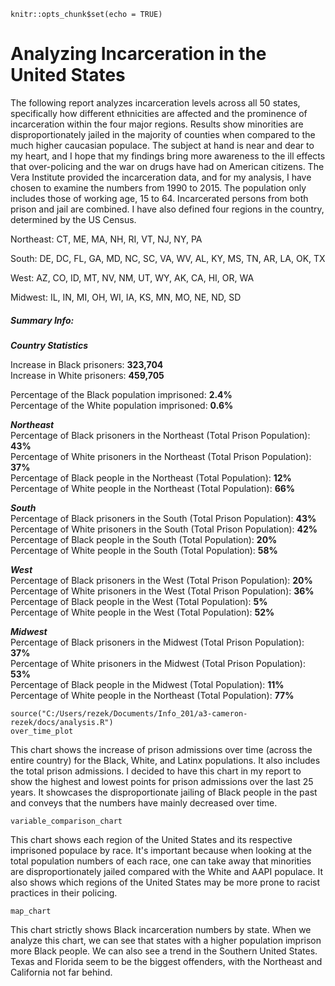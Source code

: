 
```{r setup, include=FALSE}
knitr::opts_chunk$set(echo = TRUE)
```

# **Analyzing Incarceration in the United States**

The following report analyzes incarceration levels across all 50 states, specifically how different ethnicities are affected and the prominence of incarceration within the four major regions. Results show minorities are disproportionately jailed in the majority of counties when compared to the much higher caucasian populace. The subject at hand is near and dear to my heart, and I hope that my findings bring more awareness to the ill effects that over-policing and the war on drugs have had on American citizens. The Vera Institute provided the incarceration data, and for my analysis, I have chosen to examine the numbers from 1990 to 2015. The population only includes those of working age, 15 to 64. Incarcerated persons from both prison and jail are combined. I have also defined four regions in the country, determined by the US Census.

Northeast: CT, ME, MA, NH, RI, VT, NJ, NY, PA

South: DE, DC, FL, GA, MD, NC, SC, VA, WV, AL, KY, MS, TN, AR, LA, OK, TX

West: AZ, CO, ID, MT, NV, NM, UT, WY, AK, CA, HI, OR, WA

Midwest: IL, IN, MI, OH, WI, IA, KS, MN, MO, NE, ND, SD

##### Summary Info:

***Country Statistics***

Increase in Black prisoners: **323,704**\
Increase in White prisoners: **459,705**

Percentage of the Black population imprisoned: **2.4%**\
Percentage of the White population imprisoned: **0.6%**

***Northeast***\
Percentage of Black prisoners in the Northeast (Total Prison Population): **43%**\
Percentage of White prisoners in the Northeast (Total Prison Population): **37%**\
Percentage of Black people in the Northeast (Total Population): **12%**\
Percentage of White people in the Northeast (Total Population): **66%**

***South***\
Percentage of Black prisoners in the South (Total Prison Population): **43%**\
Percentage of White prisoners in the South (Total Prison Population): **42%**\
Percentage of Black people in the South (Total Population): **20%**\
Percentage of White people in the South (Total Population): **58%**

***West***\
Percentage of Black prisoners in the West (Total Prison Population): **20%**\
Percentage of White prisoners in the West (Total Prison Population): **36%**\
Percentage of Black people in the West (Total Population): **5%**\
Percentage of White people in the West (Total Population): **52%**

***Midwest***\
Percentage of Black prisoners in the Midwest (Total Prison Population): **37%**\
Percentage of White prisoners in the Midwest (Total Prison Population): **53%**\
Percentage of Black people in the Midwest (Total Population): **11%**\
Percentage of White people in the Northeast (Total Population): **77%**

```{r}
source("C:/Users/rezek/Documents/Info_201/a3-cameron-rezek/docs/analysis.R")
over_time_plot
```

This chart shows the increase of prison admissions over time (across the entire country) for the Black, White, and Latinx populations. It also includes the total prison admissions. I decided to have this chart in my report to show the highest and lowest points for prison admissions over the last 25 years. It showcases the disproportionate jailing of Black people in the past and conveys that the numbers have mainly decreased over time.

```{r}
variable_comparison_chart
```

This chart shows each region of the United States and its respective imprisoned populace by race. It's important because when looking at the total population numbers of each race, one can take away that minorities are disproportionately jailed compared with the White and AAPI populace. It also shows which regions of the United States may be more prone to racist practices in their policing.

```{r}
map_chart
```

This chart strictly shows Black incarceration numbers by state. When we analyze this chart, we can see that states with a higher population imprison more Black people. We can also see a trend in the Southern United States. Texas and Florida seem to be the biggest offenders, with the Northeast and California not far behind.
